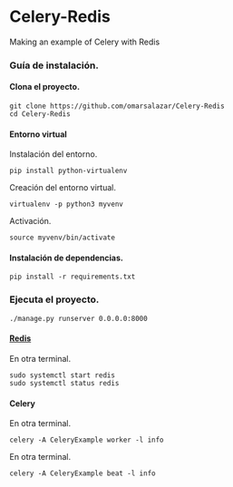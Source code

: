 # Celery-Redis
Making an example of Celery with Redis

### Guía de instalación.

#### Clona el proyecto.
```
git clone https://github.com/omarsalazar/Celery-Redis
cd Celery-Redis
```

#### Entorno virtual

Instalación del entorno.
```
pip install python-virtualenv
```
Creación del entorno virtual.
```
virtualenv -p python3 myvenv
```
Activación.
```
source myvenv/bin/activate
```

#### Instalación de dependencias.
```
pip install -r requirements.txt
```
### Ejecuta el proyecto.

```
./manage.py runserver 0.0.0.0:8000
```

#### [Redis](https://www.digitalocean.com/community/tutorials/how-to-install-and-configure-redis-on-ubuntu-16-04)

En otra terminal.

```
sudo systemctl start redis
sudo systemctl status redis

```

#### Celery

En otra terminal.
```
celery -A CeleryExample worker -l info
```
En otra terminal.
```
celery -A CeleryExample beat -l info
```
